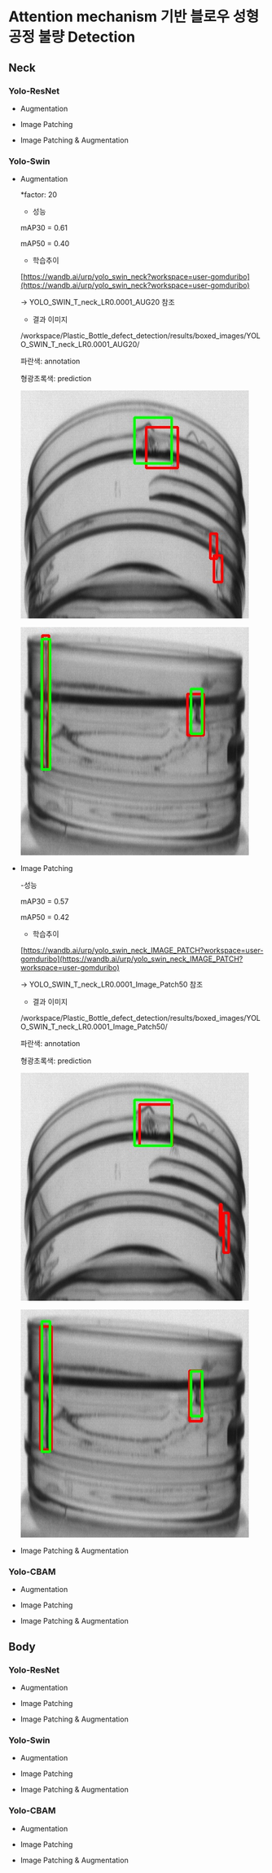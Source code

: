 # Attention mechanism 기반 블로우 성형 공정 불량 Detection

## **Neck**

### **Yolo-ResNet**

- Augmentation

- Image Patching

- Image Patching & Augmentation

### **Yolo-Swin**

- Augmentation
    
    *factor: 20
    
    - 성능
    
    mAP30 = 0.61
    
    mAP50 = 0.40
    
    - 학습추이
    
    [https://wandb.ai/urp/yolo_swin_neck?workspace=user-gomduribo](https://wandb.ai/urp/yolo_swin_neck?workspace=user-gomduribo)
    
    → YOLO_SWIN_T_neck_LR0.0001_AUG20 참조
    
    - 결과 이미지
    
    /workspace/Plastic_Bottle_defect_detection/results/boxed_images/YOLO_SWIN_T_neck_LR0.0001_AUG20/
    
    파란색: annotation
    
    형광초록색: prediction
    
    ![Untitled](results/boxed_images/YOLO_SWIN_T_neck_LR0.0001_AUG20/shape1_148.jpg)
    
    ![Untitled](results/boxed_images/YOLO_SWIN_T_neck_LR0.0001_AUG20/shape2_14.jpg)
    

- Image Patching
    
    -성능
    
    mAP30 = 0.57
    
    mAP50 = 0.42 
    
    - 학습추이
    
    [https://wandb.ai/urp/yolo_swin_neck_IMAGE_PATCH?workspace=user-gomduribo](https://wandb.ai/urp/yolo_swin_neck_IMAGE_PATCH?workspace=user-gomduribo) 
    
    → YOLO_SWIN_T_neck_LR0.0001_Image_Patch50 참조
    
    - 결과 이미지
    
    /workspace/Plastic_Bottle_defect_detection/results/boxed_images/YOLO_SWIN_T_neck_LR0.0001_Image_Patch50/
    
    파란색: annotation
    
    형광초록색: prediction
    
    ![Untitled](results/boxed_images/YOLO_SWIN_T_neck_LR0.0001_Image_Patch50/shape1_148.jpg)
    
    ![Untitled](results/boxed_images/YOLO_SWIN_T_neck_LR0.0001_Image_Patch50/shape2_14.jpg)
    

- Image Patching & Augmentation

### Yolo-CBAM

- Augmentation

- Image Patching

- Image Patching & Augmentation

## Body

### Yolo-ResNet

- Augmentation

- Image Patching

- Image Patching & Augmentation

### Yolo-Swin

- Augmentation

- Image Patching

- Image Patching & Augmentation

### Yolo-CBAM

- Augmentation

- Image Patching

- Image Patching & Augmentation

